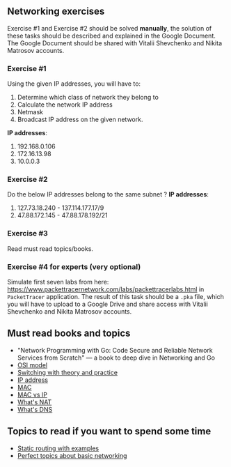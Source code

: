 ## Networking exercises
Exercise #1 and Exercise #2 should be solved **manually**, the solution of these tasks should be described and explained
in the Google Document. The Google Document should be shared with Vitalii Shevchenko and Nikita Matrosov accounts.

### Exercise #1
Using the given IP addresses, you will have to:
1. Determine which class of network they belong to
2. Calculate the network IP address
3. Netmask
4. Broadcast IP address on the given network.

**IP addresses**:
1. 192.168.0.106
2. 172.16.13.98
3. 10.0.0.3

### Exercise #2
Do the below IP addresses belong to the same subnet ?
**IP addresses**:
1. 127.73.18.240 - 137.114.177.17/9
2. 47.88.172.145 - 47.88.178.192/21

### Exercise #3
Read must read topics/books.

### Exercise #4 **for experts** (very optional)
Simulate first seven labs from here: https://www.packettracernetwork.com/labs/packettracerlabs.html in `PacketTracer` application.
The result of this task should be a `.pka` file, which you will have to upload to a Google Drive and share access with
Vitalii Shevchenko and Nikita Matrosov accounts.

## Must read books and topics 
* "Network Programming with Go: Code Secure and Reliable Network Services from Scratch" — a book to deep dive in Networking and Go
* [OSI model](https://levelup.gitconnected.com/functions-of-networking-system-osi-model-e596705f0f6c)
* [Switching with theory and practice](https://linkmeup.gitbook.io/sdsm/2.-switching)
* [IP address](https://habr.com/ru/post/129664/)
* [MAC](https://en.wikipedia.org/wiki/MAC_address)
* [MAC vs IP](https://medium.com/@eileenchu/mac-address-vs-ip-address-77915046c9a6)
* [What's NAT](https://habr.com/ru/post/583172/)
* [What's DNS](https://habr.com/ru/company/1cloud/blog/309018/)

## Topics to read if you want to spend some time
* [Static routing with examples](https://linkmeup.gitbook.io/sdsm/3.-static_routing)
* [Perfect topics about basic networking](https://habr.com/ru/users/solid_93/posts/)
